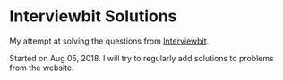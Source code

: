 # Interviewbit Solutions
My attempt at solving the questions from [Interviewbit](https://www.interviewbit.com).

Started on Aug 05, 2018. I will try to regularly add solutions to problems from the website.

